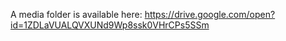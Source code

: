 A media folder is available here: https://drive.google.com/open?id=1ZDLaVUALQVXUNd9Wp8ssk0VHrCPs5SSm




